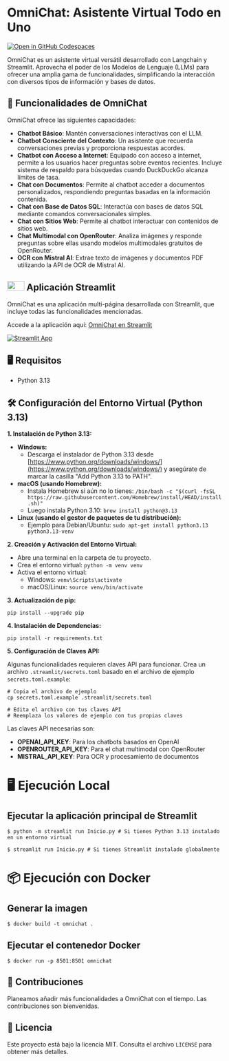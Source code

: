 # OmniChat: Asistente Virtual Todo en Uno

[![Open in GitHub Codespaces](https://github.com/codespaces/badge.svg)](https://codespaces.new/bladealex1844/OmniChat?quickstart=1)

OmniChat es un asistente virtual versátil desarrollado con Langchain y Streamlit. Aprovecha el poder de los Modelos de Lenguaje (LLMs) para ofrecer una amplia gama de funcionalidades, simplificando la interacción con diversos tipos de información y bases de datos.

## 💬 Funcionalidades de OmniChat

OmniChat ofrece las siguientes capacidades:

- **Chatbot Básico**:
  Mantén conversaciones interactivas con el LLM.
- **Chatbot Consciente del Contexto**:
  Un asistente que recuerda conversaciones previas y proporciona respuestas acordes.
- **Chatbot con Acceso a Internet**:
  Equipado con acceso a internet, permite a los usuarios hacer preguntas sobre eventos recientes. Incluye sistema de respaldo para búsquedas cuando DuckDuckGo alcanza límites de tasa.
- **Chat con Documentos**:
  Permite al chatbot acceder a documentos personalizados, respondiendo preguntas basadas en la información contenida.
- **Chat con Base de Datos SQL**:
  Interactúa con bases de datos SQL mediante comandos conversacionales simples.
- **Chat con Sitios Web**:
  Permite al chatbot interactuar con contenidos de sitios web.
- **Chat Multimodal con OpenRouter**:
  Analiza imágenes y responde preguntas sobre ellas usando modelos multimodales gratuitos de OpenRouter.
- **OCR con Mistral AI**:
  Extrae texto de imágenes y documentos PDF utilizando la API de OCR de Mistral AI.

## <img src="https://streamlit.io/images/brand/streamlit-mark-color.png" width="40" height="22"> Aplicación Streamlit

OmniChat es una aplicación multi-página desarrollada con Streamlit, que incluye todas las funcionalidades mencionadas.

Accede a la aplicación aquí: [OmniChat en Streamlit](https://omnichat-ai.streamlit.app)

[![Streamlit App](https://static.streamlit.io/badges/streamlit_badge_black_white.svg)](https://omnichat-ai.streamlit.app)

## 🖥️ Requisitos

- Python 3.13

## 🛠️ Configuración del Entorno Virtual (Python 3.13)

**1. Instalación de Python 3.13:**

* **Windows:**
  - Descarga el instalador de Python 3.13 desde [https://www.python.org/downloads/windows/](https://www.python.org/downloads/windows/) y asegúrate de marcar la casilla "Add Python 3.13 to PATH".
* **macOS (usando Homebrew):**
  - Instala Homebrew si aún no lo tienes: `/bin/bash -c "$(curl -fsSL https://raw.githubusercontent.com/Homebrew/install/HEAD/install.sh)"`
  - Luego instala Python 3.10: `brew install python@3.13`
* **Linux (usando el gestor de paquetes de tu distribución):**
  - Ejemplo para Debian/Ubuntu: `sudo apt-get install python3.13 python3.13-venv`

**2. Creación y Activación del Entorno Virtual:**

* Abre una terminal en la carpeta de tu proyecto.
* Crea el entorno virtual: `python -m venv venv`
* Activa el entorno virtual:
    - Windows: `venv\Scripts\activate`
    - macOS/Linux: `source venv/bin/activate`

**3. Actualización de pip:**

```
pip install --upgrade pip
```

**4. Instalación de Dependencias:**

```
pip install -r requirements.txt
```

**5. Configuración de Claves API:**

Algunas funcionalidades requieren claves API para funcionar. Crea un archivo `.streamlit/secrets.toml` basado en el archivo de ejemplo `secrets.toml.example`:

```
# Copia el archivo de ejemplo
cp secrets.toml.example .streamlit/secrets.toml

# Edita el archivo con tus claves API
# Reemplaza los valores de ejemplo con tus propias claves
```

Las claves API necesarias son:
- **OPENAI_API_KEY**: Para los chatbots basados en OpenAI
- **OPENROUTER_API_KEY**: Para el chat multimodal con OpenRouter
- **MISTRAL_API_KEY**: Para OCR y procesamiento de documentos

# 🖥️ Ejecución Local
## Ejecutar la aplicación principal de Streamlit
```
$ python -m streamlit run Inicio.py # Si tienes Python 3.13 instalado en un entorno virtual
```
```
$ streamlit run Inicio.py # Si tienes Streamlit instalado globalmente
```

# 📦 Ejecución con Docker
## Generar la imagen
```
$ docker build -t omnichat .
```

## Ejecutar el contenedor Docker
```
$ docker run -p 8501:8501 omnichat
```

## 💁 Contribuciones
Planeamos añadir más funcionalidades a OmniChat con el tiempo. Las contribuciones son bienvenidas.

## 📄 Licencia
Este proyecto está bajo la licencia MIT. Consulta el archivo `LICENSE` para obtener más detalles.